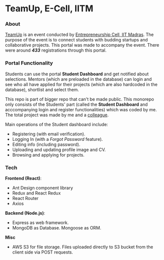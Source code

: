 # TeamUp, E-Cell, IITM

### About
[TeamUp](https://ecell.iitm.ac.in/event/team-up) is an event conducted by [Entrepreneurship Cell, IIT Madras](https://ecell.iitm.ac.in). The purpose of the event is to connect students with budding startups and collaborative projects. This portal was made to accompany the event. There were around ***433*** registrations through this portal.

### Portal Functionality
Students can use the portal **Student Dashboard** and get notified about selections. Mentors (which are preloaded in the database) can login and see who all have applied for their projects (which are also hardcoded in the database), shortlist and select them.

This repo is part of bigger repo that can't be made public. This monorepo only consists of the Students' part (called the **Student Dashboard** and acccompanying login and register functionalities) which was coded by me. The total project was made by me and a [colleague](https://github.com/ashishshroti14).

Main operations of the Student dashboard include: 
- Registering (with email verification).
- Logging In (with a *Forgot Password* feature).
- Editing info (including password).
- Uploading and updating profile image and CV.
- Browsing and applying for projects.

### Tech

**Frontend (React)**:
- Ant Design component library
- Redux and React Redux
- React Router
- Axios

**Backend (Node.js)**:
- Express as web framework.
- MongoDB as Database. Mongoose as ORM.

**Misc**
- AWS S3 for file storage. Files uploaded directly to S3 bucket from the client side via POST requests.
